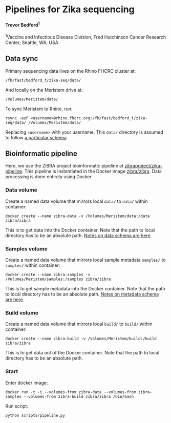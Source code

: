 # Pipelines for Zika sequencing

#### Trevor Bedford<sup>1</sup>

<sup>1</sup>Vaccine and Infectious Disease Division, Fred Hutchinson Cancer Research Center, Seattle, WA, USA

## Data sync

Primary sequencing data lives on the Rhino FHCRC cluster at:

    /fh/fast/bedford_t/zika-seq/data/

And locally on the Meristem drive at:

    /Volumes/Meristem/data/

To sync Meristem to Rhino, run:

    rsync -azP <username>@rhino.fhcrc.org:/fh/fast/bedford_t/zika-seq/data/ /Volumes/Meristem/data/

Replacing `<username>` with your username. This `data/` directory is assumed to follow [a particular schema](../data/).

## Bioinformatic pipeline

Here, we use the ZiBRA project bioinformatic pipeline at [zibraproject/zika-pipeline](https://github.com/zibraproject/zika-pipeline/). This pipeline is instantiated in the Docker image [zibra/zibra](https://hub.docker.com/r/zibra/zibra/). Data processing is done entirely using Docker.

### Data volume

Create a named data volume that mirrors local `data/` to `data/` within container:

    docker create --name zibra-data -v /Volumes/Meristem/data:/data zibra/zibra    

This is to get data into the Docker container. Note that the path to local directory has to be an absolute path. [Notes on data schema are here](../data/).

### Samples volume

Create a named data volume that mirrors local sample metadata `samples/` to `samples/` within container:

    docker create --name zibra-samples -v /Volumes/Meristem/samples:/samples zibra/zibra

This is to get sample metadata into the Docker container. Note that the path to local directory has to be an absolute path. [Notes on metadata schema are here](../samples/).

### Build volume

Create a named data volume that mirrors local `build/` to `build/` within container:

    docker create --name zibra-build -v /Volumes/Meristem/build:/build zibra/zibra

This is to get data out of the Docker container. Note that the path to local directory has to be an absolute path.

### Start

Enter docker image:

    docker run -t -i --volumes-from zibra-data --volumes-from zibra-samples --volumes-from zibra-build zibra/zibra /bin/bash

Run script:

    python scripts/pipeline.py
